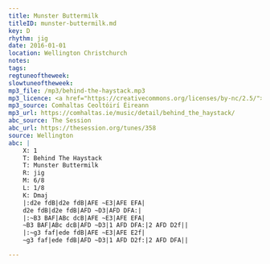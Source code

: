 ```yaml
---
title: Munster Buttermilk
titleID: munster-buttermilk.md
key: D
rhythm: jig
date: 2016-01-01
location: Wellington Christchurch
notes:
tags:
regtuneoftheweek:
slowtuneoftheweek:
mp3_file: /mp3/behind-the-haystack.mp3
mp3_licence: <a href="https://creativecommons.org/licenses/by-nc/2.5/">CC-BY-NC-2.5</a>
mp3_source: Comhaltas Ceoltóirí Éireann
mp3_url: https://comhaltas.ie/music/detail/behind_the_haystack/
abc_source: The Session
abc_url: https://thesession.org/tunes/358
source: Wellington
abc: |
    X: 1
    T: Behind The Haystack
    T: Munster Buttermilk
    R: jig
    M: 6/8
    L: 1/8
    K: Dmaj
    |:d2e fdB|d2e fdB|AFE ~E3|AFE EFA|
    d2e fdB|d2e fdB|AFD ~D3|AFD DFA:|
    |:~B3 BAF|ABc dcB|AFE ~E3|AFE EFA|
    ~B3 BAF|ABc dcB|AFD ~D3|1 AFD DFA:|2 AFD D2f||
    |:~g3 faf|ede fdB|AFE ~E3|AFE E2f|
    ~g3 faf|ede fdB|AFD ~D3|1 AFD D2f:|2 AFD DFA||

---
```

